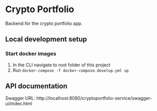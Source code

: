 # Crypto Portfolio

Backend for the crypto portfolio app.

## Local development setup

### Start docker images

1. In the CLI navigate to root folder of this project
2. Run `docker-compose -f docker-compose.develop.yml up`

## API documentation

Swagger URL: http://localhost:8080/cryptoportfolio-service/swagger-ui/index.html
